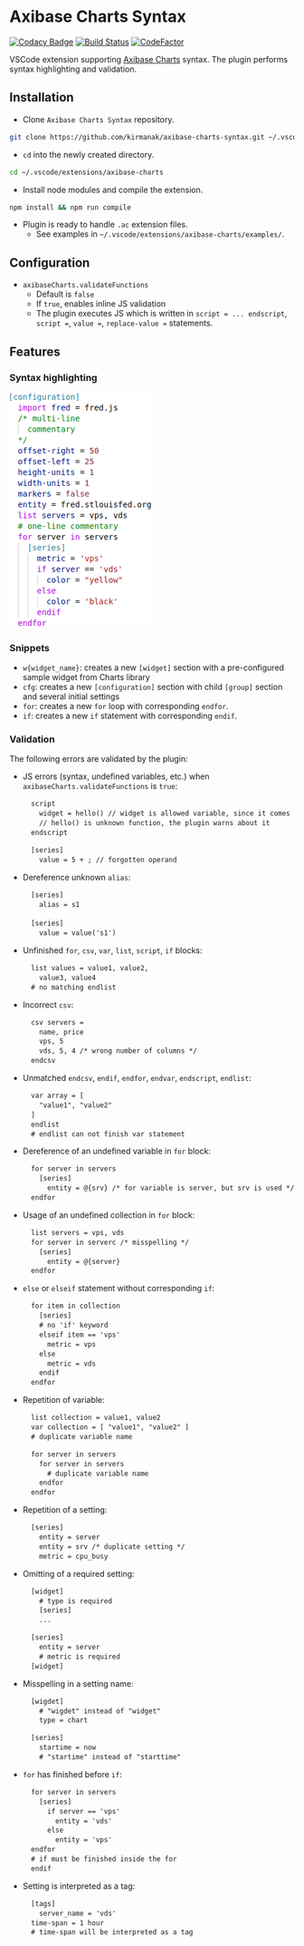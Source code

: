 # Axibase Charts Syntax

[![Codacy Badge](https://api.codacy.com/project/badge/Grade/733f4b159db44cff920edc92721d0e38)](https://app.codacy.com/app/kirmanak/Axibase-Charts-Syntax?utm_source=github.com&utm_medium=referral&utm_content=kirmanak/Axibase-Charts-Syntax&utm_campaign=badger) [![Build Status](https://travis-ci.org/kirmanak/Axibase-Charts-Syntax.svg?branch=master)](https://travis-ci.org/kirmanak/Axibase-Charts-Syntax) [![CodeFactor](https://www.codefactor.io/repository/github/kirmanak/axibase-charts-syntax/badge)](https://www.codefactor.io/repository/github/kirmanak/axibase-charts-syntax)

VSCode extension supporting [Axibase Charts](https://github.com/axibase/charts/blob/master/README.md) syntax. The plugin performs syntax highlighting and validation.

## Installation

* Clone `Axibase Charts Syntax` repository.

```bash
git clone https://github.com/kirmanak/axibase-charts-syntax.git ~/.vscode/extensions/axibase-charts
```

* `cd` into the newly created directory.

```bash
cd ~/.vscode/extensions/axibase-charts
```

* Install node modules and compile the extension.

```bash
npm install && npm run compile
```

* Plugin is ready to handle `.ac` extension files.
  * See examples in ``~/.vscode/extensions/axibase-charts/examples/``.

## Configuration

* `axibaseCharts.validateFunctions`
  * Default is `false`
  * If `true`, enables inline JS validation
  * The plugin executes JS which is written in `script = ... endscript`, `script =`, `value =`, `replace-value =` statements.

## Features

### Syntax highlighting

![Screenshot of highlighted syntax](./images/syntax.png)

### Snippets

* `w{widget_name}`: creates a new `[widget]` section with a pre-configured sample widget from Charts library
* `cfg`: creates a new `[configuration]` section with child `[group]` section and several initial settings
* `for`: creates a new `for` loop with corresponding `endfor`.
* `if`: creates a new `if` statement with corresponding `endif`.

### Validation

The following errors are validated by the plugin:

* JS errors (syntax, undefined variables, etc.) when `axibaseCharts.validateFunctions` is `true`:

  ```txt
    script
      widget = hello() // widget is allowed variable, since it comes from Charts
      // hello() is unknown function, the plugin warns about it
    endscript
  ```

  ```txt
    [series]
      value = 5 + ; // forgotten operand
  ```

* Dereference unknown `alias`:

  ```txt
    [series]
      alias = s1

    [series]
      value = value('s1')
  ```

* Unfinished `for`, `csv`, `var`, `list`, `script`, `if` blocks:

  ```txt
    list values = value1, value2,
      value3, value4
    # no matching endlist
  ```

* Incorrect `csv`:

  ```txt
    csv servers =
      name, price
      vps, 5
      vds, 5, 4 /* wrong number of columns */
    endcsv
  ```

* Unmatched `endcsv`, `endif`, `endfor`, `endvar`, `endscript`, `endlist`:

  ```txt
    var array = [
      "value1", "value2"
    ]
    endlist
    # endlist can not finish var statement
  ```

* Dereference of an undefined variable in `for` block:

  ```txt
    for server in servers
      [series]
        entity = @{srv} /* for variable is server, but srv is used */
    endfor
  ```

* Usage of an undefined collection in `for` block:

  ```txt
    list servers = vps, vds
    for server in serverc /* misspelling */
      [series]
        entity = @{server}
    endfor
  ```

* `else` or `elseif` statement without corresponding `if`:

  ```txt
    for item in collection
      [series]
      # no 'if' keyword
      elseif item == 'vps'
        metric = vps
      else
        metric = vds
      endif
    endfor
  ```

* Repetition of variable:

  ```txt
    list collection = value1, value2
    var collection = [ "value1", "value2" ]
    # duplicate variable name
  ```

  ```txt
    for server in servers
      for server in servers
        # duplicate variable name
      endfor
    endfor
  ```

* Repetition of a setting:

  ```txt
    [series]
      entity = server
      entity = srv /* duplicate setting */
      metric = cpu_busy
  ```

* Omitting of a required setting:

  ```txt
    [widget]
      # type is required
      [series]
      ...
  ```

  ```txt
    [series]
      entity = server
      # metric is required
    [widget]
  ```

* Misspelling in a setting name:

  ```txt
    [wigdet]
      # "wigdet" instead of "widget"
      type = chart
  ```

  ```txt
    [series]
      startime = now
      # "startime" instead of "starttime"
  ```

* `for` has finished before `if`:

  ```txt
    for server in servers
      [series]
        if server == 'vps'
          entity = 'vds'
        else
          entity = 'vps'
    endfor
    # if must be finished inside the for
    endif
  ```

* Setting is interpreted as a tag:

  ```txt
    [tags]
      server_name = 'vds'
    time-span = 1 hour
    # time-span will be interpreted as a tag
  ```
